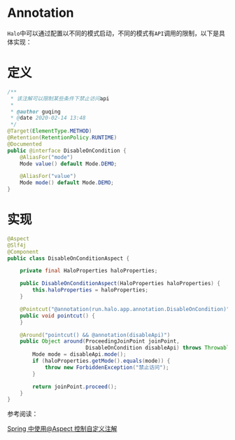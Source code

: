 # Annotation

`Halo`中可以通过配置以不同的模式启动，不同的模式有`API`调用的限制，以下是具体实现：

# 定义 

```java
/**
 * 该注解可以限制某些条件下禁止访问api
 *
 * @author guqing
 * @date 2020-02-14 13:48
 */
@Target(ElementType.METHOD)
@Retention(RetentionPolicy.RUNTIME)
@Documented
public @interface DisableOnCondition {
    @AliasFor("mode")
    Mode value() default Mode.DEMO;

    @AliasFor("value")
    Mode mode() default Mode.DEMO;
}
```

# 实现

```java
@Aspect
@Slf4j
@Component
public class DisableOnConditionAspect {

    private final HaloProperties haloProperties;

    public DisableOnConditionAspect(HaloProperties haloProperties) {
        this.haloProperties = haloProperties;
    }

    @Pointcut("@annotation(run.halo.app.annotation.DisableOnCondition)")
    public void pointcut() {
    }

    @Around("pointcut() && @annotation(disableApi)")
    public Object around(ProceedingJoinPoint joinPoint,
                         DisableOnCondition disableApi) throws Throwable {
        Mode mode = disableApi.mode();
        if (haloProperties.getMode().equals(mode)) {
            throw new ForbiddenException("禁止访问");
        }

        return joinPoint.proceed();
    }
}
```

参考阅读：

[Spring 中使用@Aspect 控制自定义注解](https://blog.csdn.net/jmdonghao/article/details/78880899)